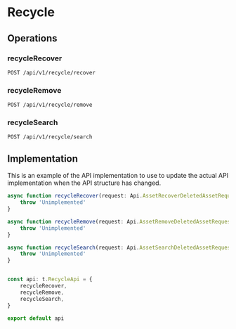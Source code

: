 # Recycle


## Operations

### recycleRecover

```http
POST /api/v1/recycle/recover
```


### recycleRemove

```http
POST /api/v1/recycle/remove
```


### recycleSearch

```http
POST /api/v1/recycle/search
```


## Implementation

This is an example of the API implementation to use to update the actual API implementation
when the API structure has changed.

```typescript
async function recycleRecover(request: Api.AssetRecoverDeletedAssetRequest): Promise<t.RecycleRecoverResponse> {
	throw 'Unimplemented'
}

async function recycleRemove(request: Api.AssetRemoveDeletedAssetRequest): Promise<t.RecycleRemoveResponse> {
	throw 'Unimplemented'
}

async function recycleSearch(request: Api.AssetSearchDeletedAssetRequest): Promise<t.RecycleSearchResponse> {
	throw 'Unimplemented'
}


const api: t.RecycleApi = {
	recycleRecover,
	recycleRemove,
	recycleSearch,
}

export default api
```
